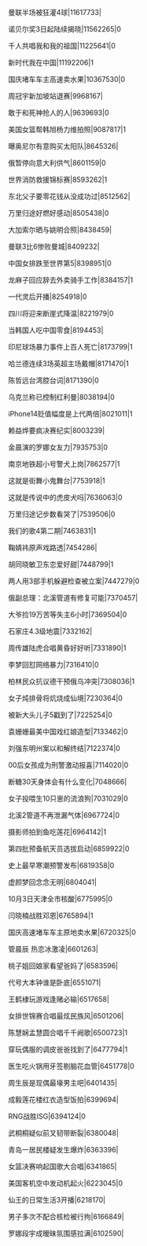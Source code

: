 曼联半场被狂灌4球|11617733|

诺贝尔奖3日起陆续揭晓|11562265|0

千人共唱我和我的祖国|11225641|0

新时代我在中国|11192206|1

国庆堵车车主高速卖水果|10367530|0

周冠宇新加坡站退赛|9968167|

敢于和死神抢人的人|9639693|0

美国女篮帮韩旭杨力维拍照|9087817|1

曝奥尼尔有意购买太阳队|8645326|

俄暂停向意大利供气|8601159|0

世界消防救援锦标赛|8593262|1

东北父子要零花钱从没成功过|8512562|

万里归途好燃好感动|8505438|0

大加索尔晒与姚明合照|8438459|

曼联3比6惨败曼城|8409232|

中国女排跌至世界第5|8398951|0

龙麻子回应辞去外卖骑手工作|8384157|1

一代灵后开播|8254918|0

四川将迎来断崖式降温|8221979|0

当韩国人吃中国零食|8194453|

印尼球场暴力事件上百人死亡|8173799|1

哈兰德连续3场英超主场戴帽|8171470|1

陈哲远台湾腔台词|8171390|0

乌克兰称已控制红利曼|8038194|0

iPhone14贬值幅度是上代两倍|8021011|1

赖益烨要疯决赛纪实|8003239|

金晨演的罗娜女友力|7935753|0

南京地铁超小号警犬上岗|7862577|1

这就是街舞小鬼舞台|7753918|1

这就是传说中的虎皮犬吗|7636063|0

万里归途记步数看哭了|7539506|0

我们的歌4第二期|7463831|1

鞠婧祎原声戏路透|7454286|

胡同晓敏卫东恋爱好甜|7448799|1

两人用3部手机躲避检查被立案|7447279|0

俄副总理：北溪管道有修复可能|7370457|

大爷捡19万苦等失主6小时|7369504|0

石家庄4.3级地震|7332162|

周传雄陆虎合唱黄昏好好听|7331890|1

李梦回怼网络暴力|7316410|0

柏林民众抗议德干预俄乌冲突|7308036|1

女子炖排骨将炕烧成仙境|7230364|0

被新大头儿子5戳到了|7225254|0

袁姗姗最美中国戏红娘造型|7133462|0

刘强东明州案以和解终结|7122374|0

00后女孩成为刑警激动报喜|7114020|0

断糖30天身体会有什么变化|7048666|

女子投喂生10只崽的流浪狗|7031029|0

北溪2管道不再泄漏气体|6967724|0

摄影师拍到鱼吃莲花|6964142|1

第四批预备航天员选拔启动|6859922|0

史上最早寒潮预警发布|6819358|0

虚颜梦回念念无明|6804041|

10月3日天津全市核酸|6775995|0

闫晓楠战胜邓恩|6765894|1

国庆高速堵车车主原地卖水果|6720325|0

管晨辰 热恋冰激凌|6601263|

桃子姐回娘家看望爸妈了|6583596|

代号大本钟谁是卧底|6551071|

王鹤棣玩游戏逢赌必输|6517658|

女排世锦赛合唱最炫民族风|6501206|

陈慧娴孟慧圆合唱千千阙歌|6500723|1

穿玩偶服的调皮爸爸找到了|6477794|1

医生吃火锅用牙签剔脑花血管|6451778|0

周生辰是现偶最壕男主吧|6401435|

成毅莲花楼红衣造型饭拍|6399694|

RNG战胜ISG|6394124|0

武桐桐疑似前叉韧带断裂|6380048|

青岛一居民楼疑发生爆炸|6363396|

女篮决赛响起国歌大合唱|6341865|

美国客机空中发动机起火|6223045|0

仙王的日常生活3开播|6218170|

男子多次不配合核检被行拘|6166849|

罗娜段宇成暧昧氛围感拉满|6102590|

